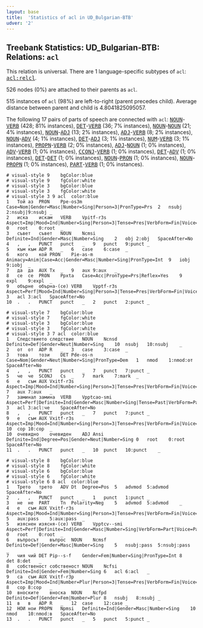 ```yaml
---
layout: base
title:  'Statistics of acl in UD_Bulgarian-BTB'
udver: '2'
---
```


## Treebank Statistics: UD_Bulgarian-BTB: Relations: `acl`

This relation is universal.
There are 1 language-specific subtypes of `acl`: <tt><a href="bg_btb-dep-acl-relcl.html">acl:relcl</a></tt>.

526 nodes (0%) are attached to their parents as `acl`.

515 instances of `acl` (98%) are left-to-right (parent precedes child).
Average distance between parent and child is 4.8041825095057.

The following 17 pairs of parts of speech are connected with `acl`: <tt><a href="bg_btb-pos-NOUN.html">NOUN</a></tt>-<tt><a href="bg_btb-pos-VERB.html">VERB</a></tt> (428; 81% instances), <tt><a href="bg_btb-pos-DET.html">DET</a></tt>-<tt><a href="bg_btb-pos-VERB.html">VERB</a></tt> (36; 7% instances), <tt><a href="bg_btb-pos-NOUN.html">NOUN</a></tt>-<tt><a href="bg_btb-pos-NOUN.html">NOUN</a></tt> (21; 4% instances), <tt><a href="bg_btb-pos-NOUN.html">NOUN</a></tt>-<tt><a href="bg_btb-pos-ADJ.html">ADJ</a></tt> (13; 2% instances), <tt><a href="bg_btb-pos-ADJ.html">ADJ</a></tt>-<tt><a href="bg_btb-pos-VERB.html">VERB</a></tt> (8; 2% instances), <tt><a href="bg_btb-pos-NOUN.html">NOUN</a></tt>-<tt><a href="bg_btb-pos-ADV.html">ADV</a></tt> (4; 1% instances), <tt><a href="bg_btb-pos-DET.html">DET</a></tt>-<tt><a href="bg_btb-pos-ADJ.html">ADJ</a></tt> (3; 1% instances), <tt><a href="bg_btb-pos-NUM.html">NUM</a></tt>-<tt><a href="bg_btb-pos-VERB.html">VERB</a></tt> (3; 1% instances), <tt><a href="bg_btb-pos-PROPN.html">PROPN</a></tt>-<tt><a href="bg_btb-pos-VERB.html">VERB</a></tt> (2; 0% instances), <tt><a href="bg_btb-pos-ADJ.html">ADJ</a></tt>-<tt><a href="bg_btb-pos-NOUN.html">NOUN</a></tt> (1; 0% instances), <tt><a href="bg_btb-pos-ADV.html">ADV</a></tt>-<tt><a href="bg_btb-pos-VERB.html">VERB</a></tt> (1; 0% instances), <tt><a href="bg_btb-pos-CCONJ.html">CCONJ</a></tt>-<tt><a href="bg_btb-pos-VERB.html">VERB</a></tt> (1; 0% instances), <tt><a href="bg_btb-pos-DET.html">DET</a></tt>-<tt><a href="bg_btb-pos-ADV.html">ADV</a></tt> (1; 0% instances), <tt><a href="bg_btb-pos-DET.html">DET</a></tt>-<tt><a href="bg_btb-pos-DET.html">DET</a></tt> (1; 0% instances), <tt><a href="bg_btb-pos-NOUN.html">NOUN</a></tt>-<tt><a href="bg_btb-pos-PRON.html">PRON</a></tt> (1; 0% instances), <tt><a href="bg_btb-pos-NOUN.html">NOUN</a></tt>-<tt><a href="bg_btb-pos-PROPN.html">PROPN</a></tt> (1; 0% instances), <tt><a href="bg_btb-pos-PART.html">PART</a></tt>-<tt><a href="bg_btb-pos-VERB.html">VERB</a></tt> (1; 0% instances).


~~~ conllu
# visual-style 9	bgColor:blue
# visual-style 9	fgColor:white
# visual-style 3	bgColor:blue
# visual-style 3	fgColor:white
# visual-style 3 9 acl	color:blue
1	Той	аз	PRON	Ppe-os3m	Case=Nom|Gender=Masc|Number=Sing|Person=3|PronType=Prs	2	nsubj	2:nsubj|9:nsubj	_
2	иска	искам	VERB	Vpitf-r3s	Aspect=Imp|Mood=Ind|Number=Sing|Person=3|Tense=Pres|VerbForm=Fin|Voice=Act	0	root	0:root	_
3	съвет	съвет	NOUN	Ncmsi	Definite=Ind|Gender=Masc|Number=Sing	2	obj	2:obj	SpaceAfter=No
4	,	,	PUNCT	punct	_	9	punct	9:punct	_
5	към	към	ADP	R	_	6	case	6:case	_
6	кого	кой	PRON	Pie-as-m	Animacy=Anim|Case=Acc|Gender=Masc|Number=Sing|PronType=Int	9	iobj	9:iobj	_
7	да	да	AUX	Tx	_	9	aux	9:aux	_
8	се	се	PRON	Ppxta	Case=Acc|PronType=Prs|Reflex=Yes	9	expl	9:expl	_
9	обърне	обърна-(се)	VERB	Vpptf-r3s	Aspect=Perf|Mood=Ind|Number=Sing|Person=3|Tense=Pres|VerbForm=Fin|Voice=Act	3	acl	3:acl	SpaceAfter=No
10	.	.	PUNCT	punct	_	2	punct	2:punct	_

~~~


~~~ conllu
# visual-style 7	bgColor:blue
# visual-style 7	fgColor:white
# visual-style 3	bgColor:blue
# visual-style 3	fgColor:white
# visual-style 3 7 acl	color:blue
1	Следствието	следствие	NOUN	Ncnsd	Definite=Def|Gender=Neut|Number=Sing	10	nsubj	10:nsubj	_
2	от	от	ADP	R	_	3	case	3:case	_
3	това	този	DET	Pde-os-n	Case=Nom|Gender=Neut|Number=Sing|PronType=Dem	1	nmod	1:nmod:от	SpaceAfter=No
4	,	,	PUNCT	punct	_	7	punct	7:punct	_
5	че	че	SCONJ	Cs	_	7	mark	7:mark	_
6	е	съм	AUX	Vxitf-r3s	Aspect=Imp|Mood=Ind|Number=Sing|Person=3|Tense=Pres|VerbForm=Fin|Voice=Act	7	aux	7:aux	_
7	заминал	замина	VERB	Vpptcao-smi	Aspect=Perf|Definite=Ind|Gender=Masc|Number=Sing|Tense=Past|VerbForm=Part|Voice=Act	3	acl	3:acl:че	SpaceAfter=No
8	,	,	PUNCT	punct	_	7	punct	7:punct	_
9	е	съм	AUX	Vxitf-r3s	Aspect=Imp|Mood=Ind|Number=Sing|Person=3|Tense=Pres|VerbForm=Fin|Voice=Act	10	cop	10:cop	_
10	очевидно	очевиден	ADJ	Ansi	Definite=Ind|Degree=Pos|Gender=Neut|Number=Sing	0	root	0:root	SpaceAfter=No
11	.	.	PUNCT	punct	_	10	punct	10:punct	_

~~~


~~~ conllu
# visual-style 8	bgColor:blue
# visual-style 8	fgColor:white
# visual-style 6	bgColor:blue
# visual-style 6	fgColor:white
# visual-style 6 8 acl	color:blue
1	Трето	трето	ADV	Dt	Degree=Pos	5	advmod	5:advmod	SpaceAfter=No
2	,	,	PUNCT	punct	_	1	punct	1:punct	_
3	не	не	PART	Tn	Polarity=Neg	5	advmod	5:advmod	_
4	е	съм	AUX	Vxitf-r3s	Aspect=Imp|Mood=Ind|Number=Sing|Person=3|Tense=Pres|VerbForm=Fin|Voice=Act	5	aux:pass	5:aux:pass	_
5	изяснен	изясня-(се)	VERB	Vpptcv--smi	Aspect=Perf|Definite=Ind|Gender=Masc|Number=Sing|VerbForm=Part|Voice=Pass	0	root	0:root	_
6	въпросът	въпрос	NOUN	Ncmsf	Definite=Def|Gender=Masc|Number=Sing	5	nsubj:pass	5:nsubj:pass	_
7	чия	чий	DET	Pip--s-f	Gender=Fem|Number=Sing|PronType=Int	8	det	8:det	_
8	собственост	собственост	NOUN	Ncfsi	Definite=Ind|Gender=Fem|Number=Sing	6	acl	6:acl	_
9	са	съм	AUX	Vxitf-r3p	Aspect=Imp|Mood=Ind|Number=Plur|Person=3|Tense=Pres|VerbForm=Fin|Voice=Act	8	cop	8:cop	_
10	вноските	вноска	NOUN	Ncfpd	Definite=Def|Gender=Fem|Number=Plur	8	nsubj	8:nsubj	_
11	в	в	ADP	R	_	12	case	12:case	_
12	НОИ	нои	PROPN	Npmsi	Definite=Ind|Gender=Masc|Number=Sing	10	nmod	10:nmod:в	SpaceAfter=No
13	.	.	PUNCT	punct	_	5	punct	5:punct	_

~~~



